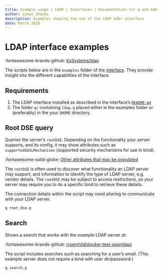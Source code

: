 ```yaml
---
title: Example usage | LDAP | Interfaces | Docuemntation for q and kdb+
author: Simon Shanks
description: Examples showing the use of the LDAP kdb+ interface
date: March 2020
---
```

# LDAP interface examples



:fontawesome-brands-github:
[KxSystems/ldap](https://github.com/KxSystems/ldap)

The scripts below are in the `examples` folder of the [interface](https://github.com/KxSystems/ldap/tree/master/examples). 
They provide insight into the different capabilities of the interface.

## Requirements

1. The LDAP interface installed as described in the interface’s [`README.md`](https://github.com/kxsystems/ldap/blob/master/README.md)
2. The folder `q/` containing `ldap.q` placed either in the examples folder or (preferably) in the your `QHOME` directory.


## Root DSE query

Queries the server’s `rootDSE`. Depending on the functionality your server supports, and its config, it may show attributes such as `supportedSASLMechanisms` (supported security mechanisms for use in bind). 

:fontawesome-solid-globe:
[Other attributes that may be populated](https://ldapwiki.com/wiki/RootDSE "ldapwiki.com") 

The `rootDSE` is often used to discover what functionality an LDAP server may support, and information to identify the type of LDAP server, e.g. vendor details. The `rootDSE` may be subject to access restrictions, so your server may require you to do a specific bind to retrieve these details.

The connection details within the script may need altering to communicate with your LDAP server.

```bash
q root_dse.q
```

## Search

Shows a search that works with the example LDAP server at: 

:fontawesome-brands-github:
[rroemhild/docker-test-openldapi](https://github.com/rroemhild/docker-test-openldapi)

The script includes searches such as searching for a user’s email. 
(This example server does not require a bind with user dn/password.)

```bash
q search.q
```